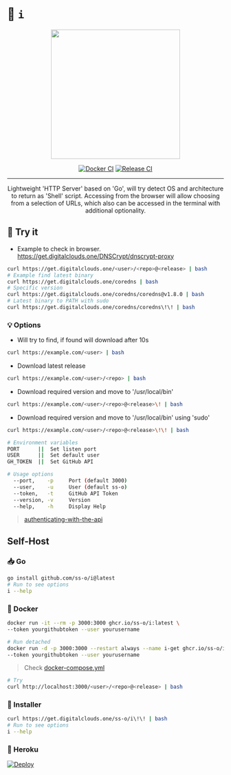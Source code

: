 # 🧰 `i`

<div align="center">

  <img src="https://g-assets.ss-o.workers.dev/img/digital-clouds/png/w600/600x600.png" width="300" height="300">
  
[![Docker CI](https://github.com/ss-o/i/actions/workflows/docker-publish.yml/badge.svg)](https://github.com/ss-o/i/actions/workflows/docker-publish.yml)
[![Release CI](https://github.com/ss-o/i/actions/workflows/release.yml/badge.svg)](https://github.com/ss-o/i/actions/workflows/release.yml)
</div>

---

<div align="center">
Lightweight 'HTTP Server' based on 'Go', will try detect OS and architecture to return as 'Shell' script. Accessing from the browser will allow choosing from a selection of URLs, which also can be accessed in the terminal with additional optionality.
</div>
  
## 📶 Try it

- Example to check in browser. 
https://get.digitalclouds.one/DNSCrypt/dnscrypt-proxy

```sh
curl https://get.digitalclouds.one/<user>/<repo>@<release> | bash
# Example find latest binary
curl https://get.digitalclouds.one/coredns | bash
# Specific version
curl https://get.digitalclouds.one/coredns/coredns@v1.8.0 | bash
# Latest binary to PATH with sudo
curl https://get.digitalclouds.one/coredns/coredns\!\! | bash
```

### 💡 Options

- Will try to find, if found will download after 10s
```sh
curl https://example.com/<user> | bash
````

- Download latest release
```sh
curl https://example.com/<user>/<repo> | bash
```

- Download required version and move to '/usr/local/bin'
```sh
curl https://example.com/<user>/<repo>@<release>\! | bash
```

- Download required version and move to '/usr/local/bin' using 'sudo'
```sh
curl https://example.com/<user>/<repo>@<release>\!\! | bash
```


```sh
# Environment variables
PORT      ||  Set listen port
USER      ||  Set default user
GH_TOKEN  ||  Set GitHub API 

# Usage options
  --port,    -p     Port (default 3000)
  --user,    -u     User (default ss-o)
  --token,   -t     GitHub API Token
  --version, -v     Version
  --help,    -h     Display Help
```
> [authenticating-with-the-api](https://docs.github.com/en/authentication/keeping-your-account-and-data-secure/about-authentication-to-github#authenticating-with-the-api)

## Self-Host

### 📥 Go

```sh
go install github.com/ss-o/i@latest
# Run to see options
i --help
```

### 🐳 Docker

```sh
docker run -it --rm -p 3000:3000 ghcr.io/ss-o/i:latest \
--token yourgithubtoken --user yourusername
```

```sh
# Run detached
docker run -d -p 3000:3000 --restart always --name i-get ghcr.io/ss-o/i:latest \
--token yourgithubtoken --user yourusername
```

> Check [docker-compose.yml](https://github.com/ss-o/i/raw/main/docker-compose.yml)

```sh
# Try
curl http://localhost:3000/<user>/<repo>@<release> | bash
```

### 🐧 Installer

```sh
curl https://get.digitalclouds.one/ss-o/i\!\! | bash
# Run to see options
i --help
```

### 🧰 Heroku

[![Deploy](https://www.herokucdn.com/deploy/button.svg)](https://heroku.com/deploy?template=https://github.com/ss-o/i)

